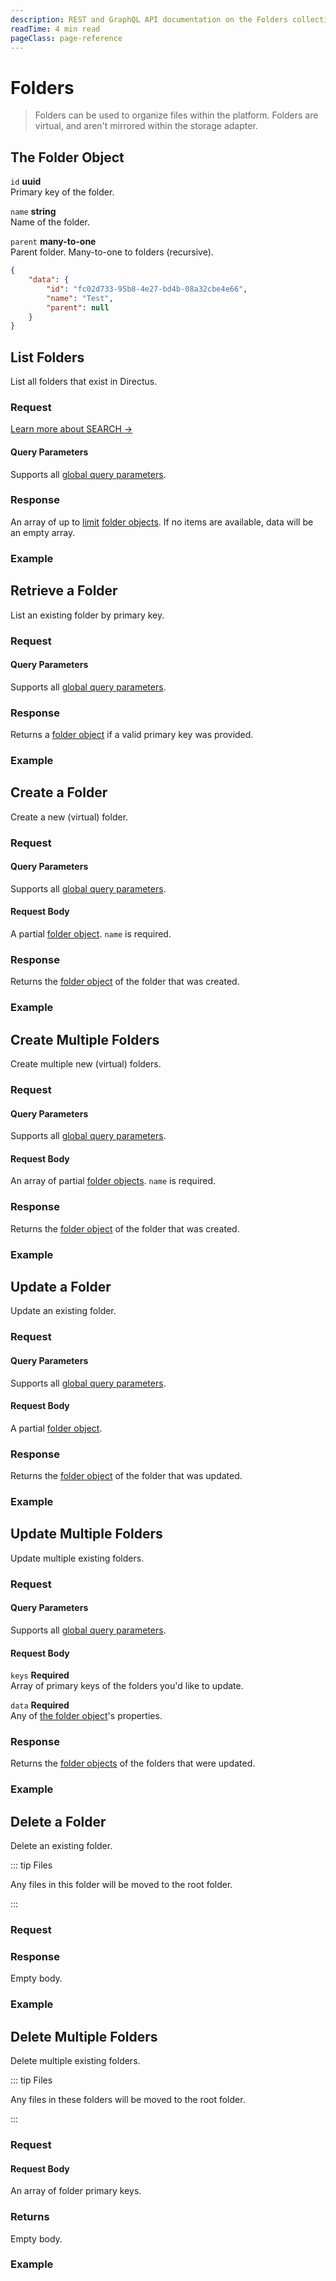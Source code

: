 ```yaml
---
description: REST and GraphQL API documentation on the Folders collection in Directus.
readTime: 4 min read
pageClass: page-reference
---
```


# Folders

> Folders can be used to organize files within the platform. Folders are virtual, and aren't mirrored within the storage
> adapter.

## The Folder Object

`id` **uuid**\
Primary key of the folder.

`name` **string**\
Name of the folder.

`parent` **many-to-one**\
Parent folder. Many-to-one to folders (recursive).

```json
{
	"data": {
		"id": "fc02d733-95b8-4e27-bd4b-08a32cbe4e66",
		"name": "Test",
		"parent": null
	}
}
```

## List Folders

List all folders that exist in Directus.

### Request

<SnippetToggler :choices="['REST', 'GraphQL', 'SDK']" label="API">
<template #rest>

`GET /folders`

`SEARCH /folders`

</template>
<template #graphql>

`POST /graphql/system`

```graphql
type Query {
	folders: directus_folders
}
```

</template>
<template #sdk>

```js
import { createDirectus } from '@directus/sdk';
import { rest, readFolders } from '@directus/sdk/rest';

const client = createDirectus('directus_project_url').with(rest());

const result = await client.request(
	readFolders({
		fields: ['*'],
	})
);

console.log(result);
```

</template>
</SnippetToggler>

[Learn more about SEARCH ->](/reference/introduction#search-http-method)

#### Query Parameters

Supports all [global query parameters](/reference/query).

### Response

An array of up to [limit](/reference/query#limit) [folder objects](#the-folder-object). If no items are available, data
will be an empty array.

### Example

<SnippetToggler :choices="['REST', 'GraphQL', 'SDK']" label="API">
<template #rest>

`GET /folders`

`SEARCH /folders`

</template>
<template #graphql>

`POST /graphql/system`

```graphql
query {
	folders {
		name
	}
}
```

</template>
<template #sdk>

```js
import { createDirectus } from '@directus/sdk';
import { rest, readFolders } from '@directus/sdk/rest';

const client = createDirectus('https://directus.example.com').with(rest());

const result = await client.request(
	readFolders({
		fields: ['*'],
	})
);

console.log(result);
```

</template>
</SnippetToggler>

## Retrieve a Folder

List an existing folder by primary key.

### Request

<SnippetToggler :choices="['REST', 'GraphQL', 'SDK']" label="API">
<template #rest>

`GET /folders/:id`

</template>
<template #graphql>

`POST /graphql/system`

```graphql
type Query {
	folders_by_id(id: ID!): directus_folders
}
```

</template>
<template #sdk>

```js
import { createDirectus } from '@directus/sdk';
import { rest, readFolder } from '@directus/sdk/rest';

const client = createDirectus('directus_project_url').with(rest());

const result = await client.request(
	readFolder('folder_id', {
		fields: ['*'],
	})
);

console.log(result);
```

</template>
</SnippetToggler>

#### Query Parameters

Supports all [global query parameters](/reference/query).

### Response

Returns a [folder object](#the-folder-object) if a valid primary key was provided.

### Example

<SnippetToggler :choices="['REST', 'GraphQL', 'SDK']" label="API">
<template #rest>

`GET /folders/fc02d733-95b8-4e27-bd4b-08a32cbe4e66`

</template>
<template #graphql>

`POST /graphql/system`

```graphql
query {
	folders_by_id(id: "fc02d733-95b8-4e27-bd4b-08a32cbe4e66") {
		name
	}
}
```

</template>
<template #sdk>

```js
import { createDirectus } from '@directus/sdk';
import { rest, readFolder } from '@directus/sdk/rest';

const client = createDirectus('https://directus.example.com').with(rest());

const result = await client.request(
	readFolder('a141336b-398a-44d0-ad1b-4e31b09219a1', {
		fields: ['*'],
	})
);

console.log(result);
```

</template>
</SnippetToggler>

## Create a Folder

Create a new (virtual) folder.

### Request

<SnippetToggler :choices="['REST', 'GraphQL', 'SDK']" label="API">
<template #rest>

`POST /folders`

```json
{
	"name": "value_1"
}
```

</template>
<template #graphql>

`POST /graphql/system`

```graphql
type Mutation {
	create_folders_item(data: create_directus_folders_input): directus_folders
}
```

</template>
<template #sdk>

```js
import { createDirectus } from '@directus/sdk';
import { rest, createFolder } from '@directus/sdk/rest';

const client = createDirectus('directus_project_url').with(rest());

const result = await client.request(
	createFolder({
		name: 'value',
	})
);

console.log(result);
```

</template>
</SnippetToggler>

#### Query Parameters

Supports all [global query parameters](/reference/query).

#### Request Body

A partial [folder object](#the-folder-object). `name` is required.

### Response

Returns the [folder object](#the-folder-object) of the folder that was created.

### Example

<SnippetToggler :choices="['REST', 'GraphQL', 'SDK']" label="API">
<template #rest>

`POST /folders`

```json
{
	"name": "Nature"
}
```

</template>
<template #graphql>

`POST /graphql/system`

```graphql
mutation {
	create_folders_item(data: { name: "Nature" }) {
		id
		name
	}
}
```

</template>
<template #sdk>

```js
import { createDirectus } from '@directus/sdk';
import { rest, createFolder } from '@directus/sdk/rest';

const client = createDirectus('https://directus.example.com').with(rest());

const result = await client.request(
	createFolder({
		name: 'banner images',
	})
);

console.log(result);
```

</template>
</SnippetToggler>

## Create Multiple Folders

Create multiple new (virtual) folders.

### Request

<SnippetToggler :choices="['REST', 'GraphQL', 'SDK']" label="API">
<template #rest>

`POST /folders`

```json
[
	{
		"name": "value_1"
	},
	{
		"name": "value_2"
	}
]
```

</template>
<template #graphql>

`POST /graphql/system`

```graphql
type Mutation {
	create_folders_items(data: [create_directus_folders_input]): [directus_folders]
}
```

</template>
<template #sdk>

```js
import { createDirectus } from '@directus/sdk';
import { rest, createFolders } from '@directus/sdk/rest';

const client = createDirectus('directus_project_url').with(rest());

const result = await client.request(
	createFolders([
		{
			name: 'value_1',
		},
		{
			name: 'value_2',
		},
	])
);

console.log(result);
```

</template>
</SnippetToggler>

#### Query Parameters

Supports all [global query parameters](/reference/query).

#### Request Body

An array of partial [folder objects](#the-folder-object). `name` is required.

### Response

Returns the [folder object](#the-folder-object) of the folder that was created.

### Example

<SnippetToggler :choices="['REST', 'GraphQL', 'SDK']" label="API">
<template #rest>

`POST /folders`

```json
[
	{
		"name": "Nature"
	},
	{
		"name": "Cities"
	}
]
```

</template>
<template #graphql>

`POST /graphql/system`

```graphql
mutation {
	create_folders_items(data: [{ name: "Nature" }, { name: "Cities" }]) {
		id
		name
	}
}
```

</template>
<template #sdk>

```js
import { createDirectus } from '@directus/sdk';
import { rest, createFolders } from '@directus/sdk/rest';

const client = createDirectus('https://directus.example.com').with(rest());

const result = await client.request(
	createFolders([
		{
			name: 'hero images',
		},
		{
			name: 'transcript pdfs',
		},
	])
);

console.log(result);
```

</template>
</SnippetToggler>

## Update a Folder

Update an existing folder.

### Request

<SnippetToggler :choices="['REST', 'GraphQL', 'SDK']" label="API">
<template #rest>

`PATCH /folders/:id`

```json
{
	"folder_object_field": "value_1"
}
```

</template>
<template #graphql>

`POST /graphql/system`

```graphql
type Mutation {
	update_folders_item(id: ID!, data: update_directus_folders_input): directus_folders
}
```

</template>
<template #sdk>

```js
import { createDirectus } from '@directus/sdk';
import { rest, updateFolder } from '@directus/sdk/rest';

const client = createDirectus('directus_project_url').with(rest());

const result = await client.request(
	updateFolder('folder_id', {
		field: 'value',
	})
);

console.log(result);
```

</template>
</SnippetToggler>

#### Query Parameters

Supports all [global query parameters](/reference/query).

#### Request Body

A partial [folder object](#the-folder-object).

### Response

Returns the [folder object](#the-folder-object) of the folder that was updated.

### Example

<SnippetToggler :choices="['REST', 'GraphQL', 'SDK']" label="API">
<template #rest>

`PATCH /folders/fac21847-d5ce-4e4b-a288-9abafbdfbc87`

```json
{
	"parent": "d97c2e0e-293d-4eb5-9e1c-27d3460ad29d"
}
```

</template>
<template #graphql>

`POST /graphql/system`

```graphql
mutation {
	update_folders_item(
		id: "fac21847-d5ce-4e4b-a288-9abafbdfbc87"
		data: { parent: "d97c2e0e-293d-4eb5-9e1c-27d3460ad29d" }
	) {
		id
		name
	}
}
```

</template>
<template #sdk>

```js
import { createDirectus } from '@directus/sdk';
import { rest, updateFolder } from '@directus/sdk/rest';

const client = createDirectus('https://directus.example.com').with(rest());

const result = await client.request(
	updateFolder('a3c77ec8-35f0-467b-9dc5-5195c4cfdae0', {
		parent: 'a151aa85-4784-44cb-8ee8-c568e45e00fd',
	})
);

console.log(result);
```

</template>
</SnippetToggler>

## Update Multiple Folders

Update multiple existing folders.

### Request

<SnippetToggler :choices="['REST', 'GraphQL', 'SDK']" label="API">
<template #rest>

`PATCH /folders`

```json
{
	"keys": ["folder_1_key", "folder_2_key"],
	"data": {
		"folder_object_field": "value_1"
	}
}
```

</template>
<template #graphql>

`POST /graphql/system`

```graphql
type Mutation {
	update_folders_items(ids: [ID!]!, data: update_directus_folders_input): [directus_folders]
}
```

</template>
<template #sdk>

```js
import { createDirectus } from '@directus/sdk';
import { rest, updatedFolders } from '@directus/sdk/rest';

const client = createDirectus('directus_project_url').with(rest());

const result = await client.request(updatedFolders(['folder_1_id', 'folder_2_id'], { field: 'value' }));

console.log(result);
```

</template>
</SnippetToggler>

#### Query Parameters

Supports all [global query parameters](/reference/query).

#### Request Body

`keys` **Required**\
Array of primary keys of the folders you'd like to update.

`data` **Required**\
Any of [the folder object](#the-folder-object)'s properties.

### Response

Returns the [folder objects](#the-folder-object) of the folders that were updated.

### Example

<SnippetToggler :choices="['REST', 'GraphQL', 'SDK']" label="API">
<template #rest>

`PATCH /folders`

```json
{
	"keys": ["fac21847-d5ce-4e4b-a288-9abafbdfbc87", "a5bdb793-dd85-4ac9-882a-b42862092983"],
	"data": {
		"parent": "d97c2e0e-293d-4eb5-9e1c-27d3460ad29d"
	}
}
```

</template>
<template #graphql>

`POST /graphql/system`

```graphql
mutation {
	update_folders_items(
		ids: ["fac21847-d5ce-4e4b-a288-9abafbdfbc87", "a5bdb793-dd85-4ac9-882a-b42862092983"]
		data: { parent: "d97c2e0e-293d-4eb5-9e1c-27d3460ad29d" }
	) {
		id
		name
	}
}
```

</template>
<template #sdk>

```js
import { createDirectus } from '@directus/sdk';
import { rest, updatedFolders } from '@directus/sdk/rest';

const client = createDirectus('https://directus.example.com').with(rest());

const result = await client.request(
	updatedFolders(['a3c77ec8-35f0-467b-9dc5-5195c4cfdae0', '1d8428f9-c437-4d4e-b3df-d276c605f454'], {
		parent: 'a151aa85-4784-44cb-8ee8-c568e45e00fd',
	})
);

console.log(result);
```

</template>
</SnippetToggler>

## Delete a Folder

Delete an existing folder.

::: tip Files

Any files in this folder will be moved to the root folder.

:::

### Request

<SnippetToggler :choices="['REST', 'GraphQL', 'SDK']" label="API">
<template #rest>

`DELETE /folders/:id`

</template>
<template #graphql>

`POST /graphql/system`

```graphql
type Mutation {
	delete_folders_item(id: ID!): delete_one
}
```

</template>
<template #sdk>

```js
import { createDirectus } from '@directus/sdk';
import { rest, deleteFolder } from '@directus/sdk/rest';

const client = createDirectus('directus_project_url').with(rest());

const result = await client.request(deleteFolder('folder_id'));

console.log(result);
```

</template>
</SnippetToggler>

### Response

Empty body.

### Example

<SnippetToggler :choices="['REST', 'GraphQL', 'SDK']" label="API">
<template #rest>

`DELETE /folders/a5bdb793-dd85-4ac9-882a-b42862092983`

</template>
<template #graphql>

`POST /graphql/system`

```graphql
mutation {
	delete_folders_item(id: "fac21847-d5ce-4e4b-a288-9abafbdfbc87") {
		id
	}
}
```

</template>
<template #sdk>

```js
import { createDirectus } from '@directus/sdk';
import { rest, deleteFolder } from '@directus/sdk/rest';

const client = createDirectus('https://directus.example.com').with(rest());

const result = await client.request(deleteFolder('a3c77ec8-35f0-467b-9dc5-5195c4cfdae0'));

console.log(result);
```

</template>
</SnippetToggler>

## Delete Multiple Folders

Delete multiple existing folders.

::: tip Files

Any files in these folders will be moved to the root folder.

:::

### Request

<SnippetToggler :choices="['REST', 'GraphQL', 'SDK']" label="API">
<template #rest>

`DELETE /folders`

```json
["folder_1_key", "folder_2_key"]
```

</template>
<template #graphql>

`POST /graphql/system`

```graphql
type Mutation {
	delete_folders_items(ids: [ID!]!): delete_many
}
```

</template>
<template #sdk>

```js
import { createDirectus } from '@directus/sdk';
import { rest, deleteFolders } from '@directus/sdk/rest';

const client = createDirectus('directus_project_url').with(rest());

const result = await client.request(deleteFolders(['folder_1_id', 'folder_2_id']));

console.log(result);
```

</template>
</SnippetToggler>

#### Request Body

An array of folder primary keys.

### Returns

Empty body.

### Example

<SnippetToggler :choices="['REST', 'GraphQL', 'SDK']" label="API">
<template #rest>

`DELETE /folders`

```json
["d97c2e0e-293d-4eb5-9e1c-27d3460ad29d", "fc02d733-95b8-4e27-bd4b-08a32cbe4e66"]
```

</template>
<template #graphql>

```graphql
mutation {
	delete_folders_items(ids: ["fac21847-d5ce-4e4b-a288-9abafbdfbc87", "a5bdb793-dd85-4ac9-882a-b42862092983"]) {
		ids
	}
}
```

</template>
<template #sdk>

```js
import { createDirectus } from '@directus/sdk';
import { rest, deleteFolders } from '@directus/sdk/rest';

const client = createDirectus('https://directus.example.com').with(rest());

const result = await client.request(
	deleteFolders(['1d8428f9-c437-4d4e-b3df-d276c605f454', 'a151aa85-4784-44cb-8ee8-c568e45e00f'])
);

console.log(result);
```

</template>
</SnippetToggler>
